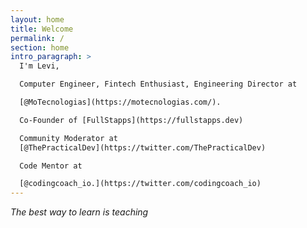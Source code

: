 ```yaml
---
layout: home
title: Welcome
permalink: /
section: home
intro_paragraph: >
  I'm Levi, 

  Computer Engineer, Fintech Enthusiast, Engineering Director at 

  [@MoTecnologias](https://motecnologias.com/).  

  Co-Founder of [FullStapps](https://fullstapps.dev)  

  Community Moderator at
  [@ThePracticalDev](https://twitter.com/ThePracticalDev)  

  Code Mentor at 

  [@codingcoach_io.](https://twitter.com/codingcoach_io)
---
```

_The best way to learn is teaching_\
<i class="fa fa-stack-overflow"></i>
